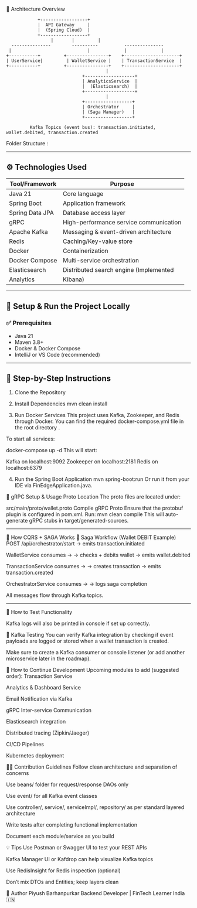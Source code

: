 
 🧩 Architecture Overview

   ```         
               +------------------+
               |  API Gateway     |
               |  (Spring Cloud)  |
               +------------------+
                    |       |         |
     ---------------        ----------          ---------------
    |                             |             |             |
+-----------+         +----------------+    +---------------------+
| UserService|         | WalletService |    | TransactionService  |
+-----------+         +----------------+    +---------------------+
                                         |
                                +-------------------+
                                | AnalyticsService  |
                                |  (Elasticsearch)  |
                                +-------------------+
                                         |
                                +------------------+
                                | Orchestrator     |
                                | (Saga Manager)   |
                                +------------------+
```
             Kafka Topics (event bus): transaction.initiated, wallet.debited, transaction.created

Folder Structure :



----------------------------------------------------------------------------------------------------------------------------------------------------------

## ⚙️ Technologies Used

| Tool/Framework     | Purpose                                   |
|--------------------|-------------------------------------------|
| Java 21            | Core language                             |
| Spring Boot        | Application framework                     |
| Spring Data JPA    | Database access layer                     |
| gRPC               | High-performance service communication    |
| Apache Kafka       | Messaging & event-driven architecture     |
| Redis              | Caching/Key-value store                   |
| Docker             | Containerization                          |
| Docker Compose     | Multi-service orchestration               |
| Elasticsearch      | Distributed search engine (Implemented    |
|Analytics           |           Kibana)                         |


----------------------------------------------------------------------------------------------------------------------------------------------------------

## 🚀 Setup & Run the Project Locally

### ✅ Prerequisites

- Java 21
- Maven 3.8+
- Docker & Docker Compose
- IntelliJ or VS Code (recommended)

----------------------------------------------------------------------------------------------------------------------------------------------------------

## 🔧 Step-by-Step Instructions

1. Clone the Repository

2. Install Dependencies
mvn clean install

3. Run Docker Services
This project uses Kafka, Zookeeper, and Redis through Docker. You can find the required docker-compose.yml file in the root directory .

To start all services:

docker-compose up -d
This will start:

Kafka on localhost:9092
Zookeeper on localhost:2181
Redis on localhost:6379

4. Run the Spring Boot Application
mvn spring-boot:run
Or run it from your IDE via FinEdgeApplication.java.

📡 gRPC Setup & Usage
Proto Location
The proto files are located under:

src/main/proto/wallet.proto
Compile gRPC Proto
Ensure that the protobuf plugin is configured in pom.xml. 
Run:
mvn clean compile
This will auto-generate gRPC stubs in target/generated-sources.

----------------------------------------------------------------------------------------------------------------------------------------------------------


🧪 How CQRS + SAGA Works
🔁 Saga Workflow (Wallet DEBIT Example)
POST /api/orchestrator/start
→ emits transaction.initiated

WalletService consumes →
→ checks + debits wallet → emits wallet.debited

TransactionService consumes →
→ creates transaction → emits transaction.created

OrchestratorService consumes →
→ logs saga completion

All messages flow through Kafka topics.

----------------------------------------------------------------------------------------------------------------------------------------------------------


🧪 How to Test Functionality

Kafka logs will also be printed in console if set up correctly.

🧰 Kafka Testing
You can verify Kafka integration by checking if event payloads are logged or stored when a wallet transaction is created.

Make sure to create a Kafka consumer or console listener (or add another microservice later in the roadmap).

📖 How to Continue Development
Upcoming modules to add (suggested order):
Transaction Service

Analytics & Dashboard Service

Email Notification via Kafka

gRPC Inter-service Communication

Elasticsearch integration

Distributed tracing (Zipkin/Jaeger)

CI/CD Pipelines

Kubernetes deployment

👨‍💻 Contribution Guidelines
Follow clean architecture and separation of concerns

Use beans/ folder for request/response DAOs only

Use event/ for all Kafka event classes

Use controller/, service/, serviceImpl/, repository/ as per standard layered architecture

Write tests after completing functional implementation

Document each module/service as you build

💡 Tips
Use Postman or Swagger UI to test your REST APIs

Kafka Manager UI or Kafdrop can help visualize Kafka topics

Use RedisInsight for Redis inspection (optional)

Don’t mix DTOs and Entities; keep layers clean

👤 Author
Piyush Barhanpurkar
Backend Developer | FinTech Learner
India 🇮🇳
